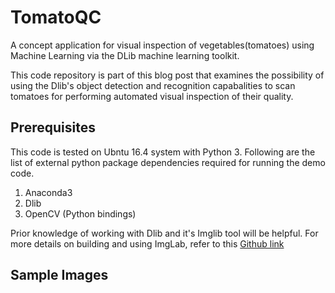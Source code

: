 # TomatoQC
A concept application for visual inspection of vegetables(tomatoes)  using Machine Learning via the DLib machine learning toolkit.

This code repository is part of this blog post that examines the possibility of using the Dlib's object detection and recognition
capabalities to scan tomatoes for performing automated visual inspection of their quality.

## Prerequisites

This code is tested on Ubntu 16.4 system with Python 3. Following are the list of external python package dependencies required for running the demo code.

1. Anaconda3
2. Dlib
3. OpenCV (Python bindings)

Prior knowledge of working with Dlib and it's Imglib tool will be helpful. 
For more details on building and using ImgLab, refer to this [Github link](https://github.com/davisking/dlib/tree/master/tools/imglab)

## Sample Images
